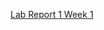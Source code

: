 [Lab Report 1 Week 1](https://dante-lafranchi.github.io/cse15l-lab-reports/lab-report-1-week-1.html)
